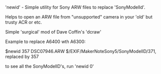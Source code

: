 'newid' - Simple utility for Sony ARW files to replace 'SonyModelId'.

Helps to open an ARW file from "unsupported" camera in your 'old' but
trusty ACR or etc.

Simple 'surgical' mod of Dave Coffin's 'dcraw'

Example to replace A6400 wth A6300:

$newid 357 DSC07946.ARW
$/EXIF/MakerNoteSony5/SonyModelID/371, replaced by 357

to see all the SonyModelID's, run 'newid 0'

